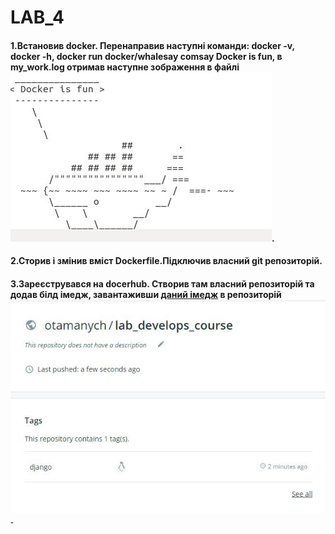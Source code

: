 # LAB_4
#### 1.Встановив docker. Перенаправив наступні команди: docker -v, docker -h, docker run docker/whalesay comsay Docker is fun, в my_work.log отримав наступне зображення в файлі ![Image alt](image/1.jpg).
#### 2.Сторив і змінив вміст Dockerfile.Підключив власний git репозиторій.
#### 3.Зареєструвався на  docerhub. Створив там власний репозиторій та додав білд імедж, завантаживши [даний імедж](https://hub.docker.com/repository/docker/otamanych/lab_develops_course/tags?page=1)  в репозиторій ![Image alt](image/2.jpg).


